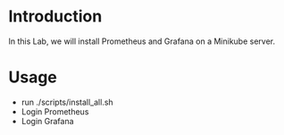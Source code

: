 # Introduction

In this Lab, we will install Prometheus and Grafana on a Minikube server.

# Usage
- run ./scripts/install_all.sh
- Login Prometheus
- Login Grafana


